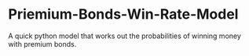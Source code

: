 # Priemium-Bonds-Win-Rate-Model
A quick python model that works out the probabilities of winning money with premium bonds.
